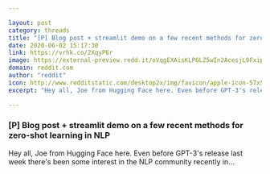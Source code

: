 ```yaml
---

layout: post
category: threads
title: "[P] Blog post + streamlit demo on a few recent methods for zero-shot learning in NLP"
date: 2020-06-02 15:17:30
link: https://vrhk.co/2XqyP6r
image: https://external-preview.redd.it/oVqgEXAisKLPGLZ5wIn2AcesjL9FxipWlqjA-6qoufs.jpg?width=1200&height=628.272251309&auto=webp&crop=1200:628.272251309,smart&s=3abe5a0b1aae66abd35156106c3965e015d2d978
domain: reddit.com
author: "reddit"
icon: http://www.redditstatic.com/desktop2x/img/favicon/apple-icon-57x57.png
excerpt: "Hey all, Joe from Hugging Face here. Even before GPT-3's release last week there's been some interest in the NLP community recently in..."

---
```


### [P] Blog post + streamlit demo on a few recent methods for zero-shot learning in NLP

Hey all, Joe from Hugging Face here. Even before GPT-3's release last week there's been some interest in the NLP community recently in...
